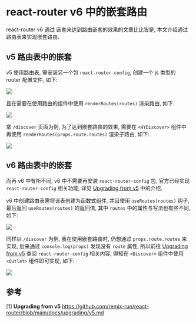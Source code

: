 # react-router v6 中的嵌套路由

react-router v6 通过 <Route> 嵌套来达到路由嵌套的效果的文章比比皆是, 本文介绍通过路由表来实现嵌套路由.

## v5 路由表中的嵌套

v5 使用路由表, 需安装另一个包 `react-router-config`, 创建一个 js 类型的 router 配置文件, 如下:

![](https://gitee.com/sherlinz0/img-storage/raw/2129a95275a12ce5dfc3dd0418bee9d673d0d0de/react-router-v6%E4%B8%AD%E7%9A%84%E5%B5%8C%E5%A5%97%E8%B7%AF%E7%94%B1-v5-01.png)

且在需要在使用路由的组件中使用 `renderRoutes(routes)` 渲染路由, 如下.

![](https://gitee.com/sherlinz0/img-storage/raw/master/react-router-v6%E4%B8%AD%E7%9A%84%E5%B5%8C%E5%A5%97%E8%B7%AF%E7%94%B1-v5-03.png)

拿 `/discover` 页面为例, 为了达到嵌套路由的效果, 需要在 `<HYDiscover>` 组件中再使用 `renderRoutes(props.route.routes)` 渲染子路由, 如下:

![](https://gitee.com/sherlinz0/img-storage/raw/master/react-router-v6%E4%B8%AD%E7%9A%84%E5%B5%8C%E5%A5%97%E8%B7%AF%E7%94%B1-v5-02.png)

## v6 路由表中的嵌套

而再 v6 中有所不同, v6 中不需要再安装 `react-router-config` 包, 官方已经实现 `react-router-config` 相关功能, 详见 [Upgrading from v5](https://github.com/remix-run/react-router/blob/main/docs/upgrading/v5.md) 中的介绍.

v6 中创建路由表需将该表创建为函数式组件, 并且使用 `useRoutes(routes)` 钩子, 最后返回 `useRoutes(routes)` 的返回值, 其中 `routes` 中的属性与写法也有些不同, 如下:

![](https://gitee.com/sherlinz0/img-storage/raw/master/react-router-v6%E4%B8%AD%E7%9A%84%E5%B5%8C%E5%A5%97%E8%B7%AF%E7%94%B1-v6-01.png)

同样以 `/discover` 为例, 我在使用嵌套路由时, 仍想通过 `props.route.routes` 来实现, 后来通过 `console.log(props)` 发现没有 `route` 属性, 所以前往 [Upgrading from v5](https://github.com/remix-run/react-router/blob/main/docs/upgrading/v5.md) 查阅 `react-router-config` 相关内容, 得知在 `<Discover>` 组件中使用 `<Outlet>` 组件即可实现, 如下:

![](https://gitee.com/sherlinz0/img-storage/raw/master/react-router-v6%E4%B8%AD%E7%9A%84%E5%B5%8C%E5%A5%97%E8%B7%AF%E7%94%B1-v6-02.png)

## 参考

[1] **Upgrading from v5** https://github.com/remix-run/react-router/blob/main/docs/upgrading/v5.md